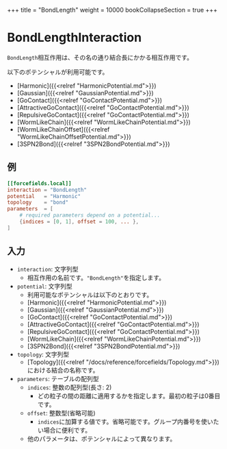 +++
title = "BondLength"
weight = 10000
bookCollapseSection = true
+++

# BondLengthInteraction

`BondLength`相互作用は、その名の通り結合長にかかる相互作用です。

以下のポテンシャルが利用可能です。

- [Harmonic]({{<relref "HarmonicPotential.md">}})
- [Gaussian]({{<relref "GaussianPotential.md">}})
- [GoContact]({{<relref "GoContactPotential.md">}})
- [AttractiveGoContact]({{<relref "GoContactPotential.md">}})
- [RepulsiveGoContact]({{<relref "GoContactPotential.md">}})
- [WormLikeChain]({{<relref "WormLikeChainPotential.md">}})
- [WormLikeChainOffset]({{<relref "WormLikeChainOffsetPotential.md">}})
- [3SPN2Bond]({{<relref "3SPN2BondPotential.md">}})

## 例

```toml
[[forcefields.local]]
interaction = "BondLength"
potential   = "Harmonic"
topology    = "bond"
parameters  = [
    # required parameters depend on a potential...
    {indices = [0, 1], offset = 100, ... },
]
```

## 入力

- `interaction`: 文字列型
  - 相互作用の名前です。`"BondLength"`を指定します。
- `potential`: 文字列型
  - 利用可能なポテンシャルは以下のとおりです。
  - [Harmonic]({{<relref "HarmonicPotential.md">}})
  - [Gaussian]({{<relref "GaussianPotential.md">}})
  - [GoContact]({{<relref "GoContactPotential.md">}})
  - [AttractiveGoContact]({{<relref "GoContactPotential.md">}})
  - [RepulsiveGoContact]({{<relref "GoContactPotential.md">}})
  - [WormLikeChain]({{<relref "WormLikeChainPotential.md">}})
  - [3SPN2Bond]({{<relref "3SPN2BondPotential.md">}})
- `topology`: 文字列型
  - [Topology]({{<relref "/docs/reference/forcefields/Topology.md">}})における結合の名称です。
- `parameters`: テーブルの配列型
  - `indices`: 整数の配列型(長さ: 2)
    - どの粒子の間の距離に適用するかを指定します。最初の粒子は0番目です。
  - `offset`: 整数型(省略可能)
    - `indices`に加算する値です。省略可能です。グループ内番号を使いたい場合に便利です。
  - 他のパラメータは、ポテンシャルによって異なります。
